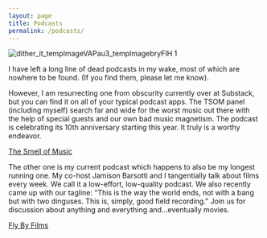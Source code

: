 ```yaml
---
layout: page
title: Podcasts
permalink: /podcasts/
---
```


![dither_it_tempImageVAPau3_tempImagebryFIH 1](https://p.ipic.vip/4b48ez.png)

I have left a long line of dead podcasts in my wake, most of which are nowhere to be found. (If you find them, please let me know). 

However, I am resurrecting one from obscurity currently over at Substack, but you can find it on all of your typical podcast apps. The TSOM panel (including myself) search far and wide for the worst music out there with the help of special guests and our own bad music magnetism. The podcast is celebrating its 10th anniversary starting this year. It truly is a worthy endeavor.

[The Smell of Music](https://thesmellofmusic.substack.com/)

The other one is my current podcast which happens to also be my longest running one. My co-host Jamison Barsotti and I tangentially talk about films every week. We call it a low-effort, low-quality podcast. We also recently came up with our tagline: "This is the way the world ends, not with a bang but with two dinguses. This is, simply, good field recording." Join us for discussion about anything and everything and...eventually movies.

[Fly By Films](https://creators.spotify.com/pod/profile/flybyfilms)
